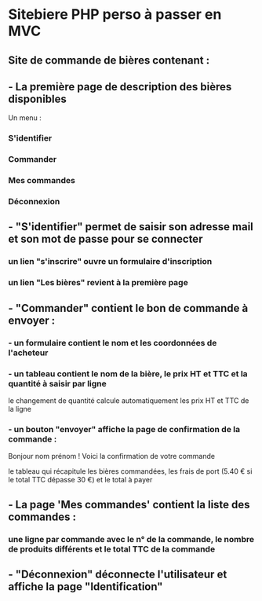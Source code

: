 # Sitebiere PHP perso à passer en MVC

## Site de commande de bières contenant :

## - La première page de description des bières disponibles
Un menu :
### S'identifier
### Commander
### Mes commandes
### Déconnexion

## - "S'identifier" permet de saisir son adresse mail et son mot de passe pour se connecter
### un lien "s'inscrire" ouvre un formulaire d'inscription
### un lien "Les bières" revient à la première page

## - "Commander" contient le bon de commande à envoyer :
### - un formulaire contient le nom et les coordonnées de l'acheteur
### - un tableau contient le nom de la bière, le prix HT et TTC et la quantité à saisir par ligne
le changement de quantité calcule automatiquement les prix HT et TTC de la ligne
### - un bouton "envoyer" affiche la page de confirmation de la commande :
Bonjour nom prénom !
Voici la confirmation de votre commande

le tableau qui récapitule les bières commandées, les frais de port (5.40 € si le total TTC dépasse 30 €) et le total à payer

## - La page 'Mes commandes' contient la liste des commandes :
### une ligne par commande avec le n° de la commande, le nombre de produits différents et le total TTC de la commande

## - "Déconnexion" déconnecte l'utilisateur et affiche la page "Identification"
